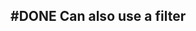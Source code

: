 ## #DONE Can also use a filter
<!--  #task -->
<!-- created:2023-09-13T01:06:24.195Z task-id:JOPcH group:"Ungrouped Tasks" story-id:List-tasks-in-a-story order:-80 -->
